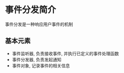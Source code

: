# 事件分发简介

事件分发是一种响应用户事件的机制

## 基本元素

* 事件监听器, 负责接收事件, 并执行已定义的事件处理函数
* 事件分发器, 负责发起通知
* 事件对象, 记录事件的相关信息
